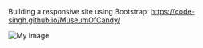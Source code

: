 Building a responsive site using Bootstrap: https://code-singh.github.io/MuseumOfCandy/

![My Image](https://github.com/Code-Singh/MuseumOfCandy/blob/main/Screenshot.png)
